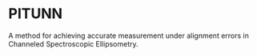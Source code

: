 # PITUNN
A method for achieving accurate measurement under alignment errors in Channeled Spectroscopic Ellipsometry.
